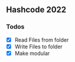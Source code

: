 ## Hashcode 2022


### Todos 
 - [X] Read Files from folder
 - [X] Write Files to folder
 - [X] Make modular
